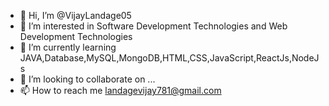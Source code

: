 - 👋 Hi, I’m @VijayLandage05
- 👀 I’m interested in Software Development Technologies and Web Development Technologies
- 🌱 I’m currently learning JAVA,Database,MySQL,MongoDB,HTML,CSS,JavaScript,ReactJs,NodeJs
- 💞️ I’m looking to collaborate on ...
- 📫 How to reach me landagevijay781@gmail.com

<!---
VijayLandage05/VijayLandage05 is a ✨ special ✨ repository because its `README.md` (this file) appears on your GitHub profile.
You can click the Preview link to take a look at your changes.
--->

